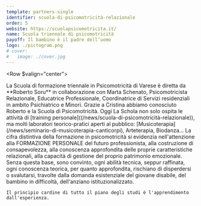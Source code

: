 ```yaml
---
template: partners-single
identifier: scuola-di-psicomotricità-relazionale
order: 5
website: https://scuolapsicomotricita.it/
name: Scuola triennale di psicomotricità
payoff: Il bambino è il padre dell’uomo
logo: ./pictogram.png
# cover:
#   image: ./cover.jpg
---
```


<EntryInfo variant="web" label="Visita" value="[scuolapsicomotricita.it](https://scuolapsicomotricita.it/)"/>
<EntryInfo variant="location" label="Sede" value="[Via Vergani 1, 21100 Varese](https://goo.gl/maps/h2J3oPbQsXw7A2Cx9)"/>
<EntryInfo variant="phone" label="Telefoni" value="[347 250 6558](tel:3472506558) o [339 617 85 72](tel:3396178572)"/>
<EntryInfo variant="teacher" label="Fondata da" value="[Roberto Soru](https://www.facebook.com/roberto.soru.94)" $bottom={6}/>

<Row $valign="center">
  <Col md={6} $initial>
    La Scuola di formazione triennale in Psicomotricità di Varese è diretta da **Roberto Soru** in collaborazione con Marta Schenato, Psicomotricista Relazionale, Educatrice Professionale, Coordinatrice di Servizi residenziali in ambito Psichiatrico e Minori.
  </Col>
  <Col md={6}>
    <Alert color="lilla">
      Grazie a Cristina abbiamo conosciuto Roberto e la Scuola di Psicomotricità. Oggi La Schola non solo ospita le attività di [training personale]((/news/scuola-di-psicomotricità-relazionale)), ma molti laboratori teorico-pratici aperti al pubblico: [Musicoterapia](/news/seminario-di-musicoterapia-canticorpi), Arteterapia, Biodanza...
    </Alert>
  </Col>
</Row>
<Row>
  <Col $columned $top={4}>
    La cifra distintiva della formazione in psicomotricità si evidenzia nell'attenzione alla FORMAZIONE PERSONALE del futuro professionista, alla costruzione di consapevolezza, alla conoscenza approfondita delle proprie caratteristiche relazionali, alla capacità di gestione del proprio patrimonio emozionale. Senza questa base, sono convinto, ogni abilità tecnica, seppur raffinata, ogni conoscenza teorica, per quanto approfondita, rischiano di disperdersi o svalutarsi, travolte dalla domanda esistenziale del giovane disabile, del bambino in difficoltà, dell'anziano istituzionalizzato.

    Il principio cardine di tutto il piano degli studi è l'apprendimento dall'esperienza.
  </Col>
</Row>

